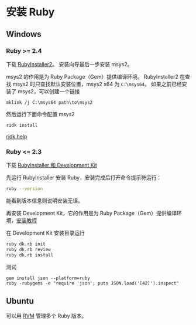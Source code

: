 # 安装 Ruby

## Windows

### Ruby >= 2.4

下载 [RubyInstaller2](https://github.com/oneclick/rubyinstaller2/releases)。
安装向导最后一步安装 msys2。

msys2 的作用是为 Ruby Package（Gem）提供编译环境。
RubyInstaller2 在查找 msys2 时只查找默认安装位置，msys2 x64 为 `C:\msys64`。
如果之前已经安装了 msys2，可以创建一个链接

```dos
mklink /j C:\msys64 path\to\msys2
```

然后运行下面命令配置 msys2

```sh
ridk install
```

[ridk help](https://github.com/oneclick/rubyinstaller2#the-ridk-command)

### Ruby <= 2.3

下载 [RubyInstaller 和 Development Kit](https://rubyinstaller.org/downloads/)

先运行 RubyInstaller 安装 Ruby，安装完成后打开命令提示符运行：

```sh
ruby --version
```

能看到版本信息则说明安装无误。

再安装 Development Kit，它的作用是为 Ruby Package（Gem）提供编译环境，[安装教程](https://github.com/oneclick/rubyinstaller/wiki/Development-Kit#installation-instructions)

在 Development Kit 安装目录运行

```bat
ruby dk.rb init
ruby dk.rb review
ruby dk.rb install
```

测试

```dos
gem install json --platform=ruby
ruby -rubygems -e "require 'json'; puts JSON.load('[42]').inspect"
```

## Ubuntu

可以用 [RVM](https://rvm.io/) 管理多个 Ruby 版本。
